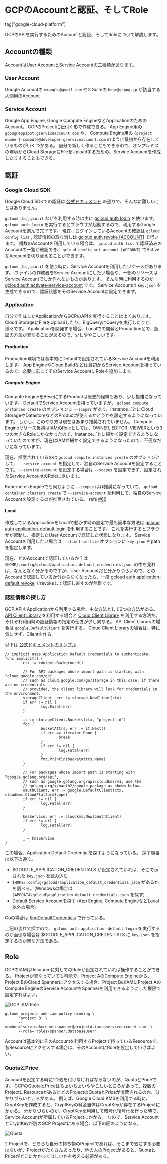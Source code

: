 # GCPのAccountと認証、そしてRole

tag["google-cloud-platform"]

GCPのAPIを実行するためのAccountと認証、そしてRoleについて解説します。

## Accountの種類

AccountはUser AccountとService Accountの二種類があります。

### User Account

Google Accountの `example@gmail.com` やG Suiteの `hoge@gcpug.jp` が該当する人間用のAccount

### Service Account

Google App Engine, Google Compute EngineなどApplicationのためのAccount。
GCPのProjectに紐付く形で作成できる。
App Engine用の `gcpug@appspot.gserviceaccount.com` や、 Compute Engine用の `{project number}-compute@developer.gserviceaccount.com` のように最初から存在しているものがいくつかある。
自分で新しく作ることもできるので、オンプレミスの環境からCloud StorageにFileをUploadするための、Service Accountを作成したりすることもできる。

## 認証

### Google Cloud SDK

Google Cloud SDKでの認証は [公式ドキュメント](https://cloud.google.com/sdk/docs/authorizing) の通りで、そんなに難しいことはありません。

`gcloud` , `bq` , `gsutil` などを利用する時は主に [gcloud auth login](https://cloud.google.com/sdk/gcloud/reference/auth/login) を使います。
`gcloud auth login` を実行するとブラウザが起動するので、利用するGoogle Accountを選んで完了です。
現在、ログインしているAccountの確認は `gcloud config list` , 認証情報の取り消しは [gcloud auth revoke [ACCOUNT]](https://cloud.google.com/sdk/gcloud/reference/auth/revoke) で行います。
複数のAccountを利用している場合は、 `gcloud auth list` で認証済みのAccountの一覧が確認でき、 `gcloud config set account [ACCOUNT]` でActiveなAccountを切り替えることができます。

`gcloud` , `bq` , `gsutil` を使う時に、Service Accountを利用したいケースがあります。
ファイルの作成者をService Accountにしたい場合や、一部のリソースはService Accountでしか作れないものがあります。
そんな時に利用するのが [gcloud auth activate-service-account](https://cloud.google.com/sdk/gcloud/reference/auth/activate-service-account) です。
Service Accountは `key.json` を生成できるので、認証状態をそのService Accountに設定できます。

### Application

自分で作成したApplicationからGCPのAPIを実行することはよくあります。
Cloud StorageにFileをUploadしたり、BigQueryにQueryを実行したりと、様々です。
Applicationを開発する場合、Localでの開発とProductionとで、認証の方法が異なることがあるので、少しややこしいです。

#### Production

Production環境では基本的にDefaultで設定されているService Accountを利用します。
App EngineやCloud Buildなどは最初からService Accountを持っているので、必要に応じてそのService AccountにRoleを追加します。

##### Compute Engine

Compute EngineをBeseにするProductは歴史的経緯もあり、少し複雑になっています。
DefaultでService Accountを持っていますが、 `gcloud compute instances create` のオプションに `--scopes` があり、InstanceごとにCloud StorageやDatastoreなどのProductが使えるかどうかを設定するようになっています。
しかし、このやり方は現在はあまり推奨されていません。
Compute Engineリリース当初はIAMのRoleとしては、OWNER, EDITOR, VIEWERという3つの大きなRoleしかなかったので、Instanceごとに細かく設定できるようになっていたのですが、現在はIAMが細かく設定できるようになったので、不便なだけになっています。

現在、推奨されているのは `gcloud compute instances create` のオプションとして、 `--service-account` を指定して、独自のService Accountを設定することです。
`--service-account` を設定する場合は `--scopes` を設定できず、設定されたService AccountのRoleに従います。

Kubernetes Engineでも同じように `--scopes` は非推奨になっていて、 `gcloud container clusters create` で `--service-account` を利用して、独自のService Accountを設定するのが推奨されている。 refs [#66](https://github.com/gcpug/nouhau/issues/66)

#### Local

作成しているApplicationをLocalで動かす時の設定で最も簡単な方法は [gcloud auth application-default login](https://cloud.google.com/sdk/gcloud/reference/auth/application-default/login) を利用することです。
これを実行するとブラウザが起動し、指定したUser Accountで認証した状態になります。
Service Accountを利用したい場合は `--client-id-file` オプションに `key.json` をpathを指定します。

現在、どのAccountで認証しているか？は `$HOME/.config/gcloud/application_default_credentials.json` の中を見れば、なんとなく分かるのですが、User Accountだと分かりづらいので、どのAccountで認証しているか分からなくなったら、一度 [gcloud auth application-default revoke](https://cloud.google.com/sdk/gcloud/reference/auth/application-default/revoke) でrevokeして認証し直すのが無難です。

### 認証情報の探し方

GCP APIをApplicationから利用する場合、主な方法として2つの方法がある。
[API Client Library]() を利用する場合と [Cloud Client Library]() を利用する方法だ。
それぞれ利用時の認証情報の指定の仕方が少し異なる。
API Client Libraryの場合は `google.DefaultClient` を実行する。
Cloud Client Libraryの場合は、特に気にせず、Clientを作る。

以下は [公式ドキュメントのサンプル](https://cloud.google.com/docs/authentication/production#providing_credentials_to_your_application)

```
// implicit uses Application Default Credentials to authenticate.
func implicit() {
        ctx := context.Background()

        // For API packages whose import path is starting with "cloud.google.com/go",
        // such as cloud.google.com/go/storage in this case, if there are no credentials
        // provided, the client library will look for credentials in the environment.
        storageClient, err := storage.NewClient(ctx)
        if err != nil {
                log.Fatal(err)
        }

        it := storageClient.Buckets(ctx, "project-id")
        for {
                bucketAttrs, err := it.Next()
                if err == iterator.Done {
                        break
                }
                if err != nil {
                        log.Fatal(err)
                }
                fmt.Println(bucketAttrs.Name)
        }

        // For packages whose import path is starting with "google.golang.org/api",
        // such as google.golang.org/api/cloudkms/v1, use the
        // golang.org/x/oauth2/google package as shown below.
        oauthClient, err := google.DefaultClient(ctx, cloudkms.CloudPlatformScope)
        if err != nil {
                log.Fatal(err)
        }

        kmsService, err := cloudkms.New(oauthClient)
        if err != nil {
                log.Fatal(err)
        }

        _ = kmsService
}
```

この場合、Application Default Credentialを探すようになっている。
探す順番は以下の通り。

* $GOOGLE_APPLICATION_CREDENTIALS が設定されていれば、そこで示された `key.json` を読み込む
* `$HOME/.config/gcloud/application_default_credentials.json` があるかを調べる。(Windowsの場合は `$APPDATA\gcloud\application_default_credentials.json` を探す)
* Default Service Accountを探す (App Engine, Compute EngineなどLocal以外の場合)

Goの場合は [findDefaultCredentials](https://github.com/golang/oauth2/blob/d2e6202438beef2727060aa7cabdd924d92ebfd9/google/default.go#L43:6) で行っている。

上記の流れで探すので、 `gcloud auth application-default login` を実行するのが面倒な場合は $GOOGLE_APPLICATION_CREDENTIALS に `key.json` を指定するのが楽な方法である。

## Role

GCPのIAMはResourceに対してのRoleが設定されていれば操作することができる。
Projectが異なっていても可能で、Project AのCompute Engineから、Project BのCloud Spannerにアクセスする場合、Project BのIAMにProject AのCompute EngineのService AccountをSpannerを利用できるようにした権限で設定すればよい。

![GCP IAM Role](gcp-iam-role.png "GCP IAM Role")

```
gcloud projects add-iam-policy-binding \
      'project B' \
      --member='serviceAccount:spanner@projectA.iam.gserviceaccount.com' \
      --role='roles/spanner.databaseUser'
```

Accountは基本的にそのAccountを利用するProjectで持っているResourceで、各Resourceにアクセスする場合は、そのAccountにRoleを設定していけばよい。

### QuotaとPrice

Accountを設定する時に1つ気を付けなければならないのが、QuotaとPriceです。
GCPのQuotaとPriceはちょいちょいややこしいところがあって、複数のProjectにResourceがあるとどのProjectのQuotaとPriceが消費されるのか、分かりづらいところがある。
例えば、Google Cloud KMSを利用する時に、CryptKeyを作成すると、CryptKeyの料金自体はCryptKeyが存在するProjectにかかる。
分かりづらいのが、CryptKeyを利用して暗号化復号化を行った時で、Service Accountが所属しているProjectにかかる。
なので、Service AccountとCryptKeyが別のGCP Projectにある場合、以下の図のようになる。

![Quota](kms-price-quota.png "Quota")

2 Projectで、どちらも自分の持ち物のProjectであれば、そこまで気にする必要はないが、Projectがたくさんあったり、他の人のProjectがあると、QuotaとPriceがどこにかかってほしいかを考える必要がある。
